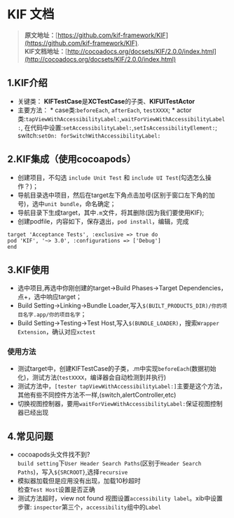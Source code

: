 # KIF 文档
  
>  **原文地址：**[https://github.com/kif-framework/KIF](https://github.com/kif-framework/KIF).  
>  **KIF文档地址：**[http://cocoadocs.org/docsets/KIF/2.0.0/index.html](http://cocoadocs.org/docsets/KIF/2.0.0/index.html)


## 1.KIF介绍
* 关键类： **KIFTestCase**是**XCTestCase**的子类、**KIFUITestActor**
* 主要方法： 
		* case类:`beforeEach`, `afterEach`, `testXXXX`;
		* actor类:`tapViewWithAccessibilityLabel:`,`waitForViewWithAccessibilityLabel:`,
		在代码中设置:`setAccessibilityLabel:`,`setIsAccessibilityElement:`;
		switch:`setOn: forSwitchWithAccessibilityLabel:`		  
<!-- more -->

## 2.KIF集成（使用cocoapods）

* 创建项目，不勾选 `include Unit Test` 和 `include UI Test`(勾选怎么操作？)；  
* 导航目录选中项目，然后在target左下角点击加号(区别于窗口左下角的加号)，选中`unit bundle`，命名确定；  
* 导航目录下生成target，其中`.m`文件，将其删除(因为我们要使用KIF);  
* 创建podfile，内容如下，保存退出，`pod install`，编辑，完成  

```
target 'Acceptance Tests', :exclusive => true do 
pod 'KIF', '~> 3.0', :configurations => ['Debug']  
end
```  

## 3.KIF使用 

* 选中项目,再选中你刚创建的target->Build Phases->Target Dependencies，点+，选中响应target；  
* Build Setting->Linking->Bundle Loader,写入`$(BUILT_PRODUCTS_DIR)/你的项目名字.app/你的项目名字`；  
* Build Setting->Testing->Test Host,写入`$(BUNDLE_LOADER)`，搜索`Wrapper Extension`，确认对应`xctest`

###	使用方法  
* 测试target中，创建KIFTestCase的子类，.m中实现`beforeEach`(数据初始化)，测试方法(`testXXXX`，编译器会自动检测到并执行)
* 测试方法中，`[tester tapViewWithAccessibilityLabel:]`主要是这个方法，其他有些不同控件方法不一样,(switch,alertController,etc)
* 切换视图控制器，要用`waitForViewWithAccessibilityLabel:`保证视图控制器已经出现

## 4.常见问题
* cocoapods头文件找不到?	
`build setting`下`User Header Search Paths`(区别于`Header Search Paths`)，写入`${SRCROOT}`,选择`recursive`	
* 模拟器加载但是应用没有出现，加载10秒超时  
检查`Test Host`设置是否正确
* 测试方法超时，view not found
视图设置`accessibility label`。xib中设置步骤: `inspector`第三个，`accessibility`组中的`Label`

